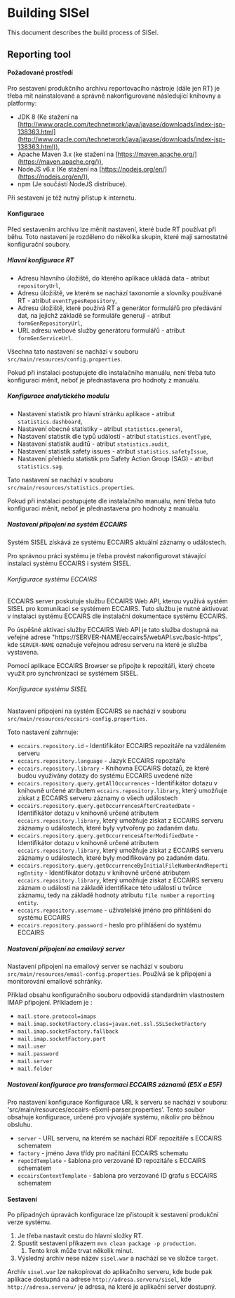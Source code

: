 # Building SISel

This document describes the build process of SISel.

## Reporting tool

#### Požadované prostředí

Pro sestavení produkčního archivu reportovacího nástroje (dále jen RT) je třeba mít nainstalované a správně nakonfigurované následující knihovny a platformy:

* JDK 8 (Ke stažení na [http://www.oracle.com/technetwork/java/javase/downloads/index-jsp-138363.html](http://www.oracle.com/technetwork/java/javase/downloads/index-jsp-138363.html)),
* Apache Maven 3.x (ke stažení  na [https://maven.apache.org/](https://maven.apache.org/)),
* NodeJS v6.x (Ke stažení na [https://nodejs.org/en/](https://nodejs.org/en/)),
* npm (Je součástí NodeJS distribuce).

Při sestavení je též nutný přístup k internetu.


#### Konfigurace

Před sestavením archivu lze měnit nastavení, které bude RT používat při běhu. Toto nastavení je rozděleno do několika
skupin, které mají samostatné konfigurační soubory.

##### Hlavní konfigurace RT

* Adresu hlavního úložiště, do kterého aplikace ukládá data - atribut `repositoryUrl`,
* Adresu úložiště, ve kterém se nachází taxonomie a slovníky používané RT - atribut `eventTypesRepository`,
* Adresu úložiště, které používá RT a generátor formulářů pro předávání dat, na jejichž základě se formuláře generují - atribut `formGenRepositoryUrl`,
* URL adresu webové služby generátoru formulářů - atribut `formGenServiceUrl`.

Všechna tato nastavení se nachází v souboru `src/main/resources/config.properties`.

Pokud při instalaci postupujete dle instalačního manuálu, není třeba tuto konfiguraci měnit, neboť je přednastavena pro hodnoty z manuálu.

##### Konfigurace analytického modulu

* Nastavení statistik pro hlavní stránku aplikace - atribut `statistics.dashboard`,
* Nastavení obecné statistiky - atribut `statistics.general`,
* Nastavení statistik dle typů událostí - atribut `statistics.eventType`,
* Nastavení statistik auditů - atribut `statistics.audit`,
* Nastavení statistik safety issues - atribut `statistics.safetyIssue`,
* Nastavení přehledu statistik pro Safety Action Group (SAG) - atribut `statistics.sag`.

Tato nastavení se nachází v souboru `src/main/resources/statistics.properties`.

Pokud při instalaci postupujete dle instalačního manuálu, není třeba tuto konfiguraci měnit, neboť je přednastavena pro hodnoty z manuálu.

##### Nastavení připojení na systém ECCAIRS

Systém SISEL získává ze systému ECCAIRS aktuální záznamy o událostech.
 
Pro správnou práci systému je třeba provést nakonfigurovat stávající instalaci systému ECCAIRS i systém SISEL.

###### Konfigurace systému ECCAIRS

ECCAIRS server poskutuje službu ECCAIRS Web API, kterou využívá systém SISEL pro komunikaci se systémem ECCAIRS. Tuto službu je nutné aktivovat v instalaci systému ECCAIRS dle instalační dokumentace systému ECCAIRS.

Po úspěšné aktivaci služby ECCAIRS Web API je tato služba dostupná na veřejné adrese "https://SERVER-NAME/eccairs5/webAPI.svc/basic-https", kde `SERVER-NAME`
označuje veřejnou adresu serveru na které je služba vystavena.

Pomocí aplikace ECCAIRS Browser se připojte k repozitáři, který chcete využít pro synchronizaci se systémem SISEL. 

###### Konfigurace systému SISEL

Nastavení připojení na systém ECCAIRS se nachází v souboru `src/main/resources/eccairs-config.properties`.

Toto nastavení zahrnuje:
* `eccairs.repository.id` - Identifikátor ECCAIRS repozitáře na vzdáleném serveru
* `eccairs.repository.language` - Jazyk ECCAIRS repozitáře
* `eccairs.repository.library` - Knihovna ECCAIRS dotazů, ze které budou využívány dotazy do systému ECCAIRS uvedené níže
* `eccairs.repository.query.getAllOccurrences` - Identifikátor dotazu v knihovně určené atributem `eccairs.repository.library`, který umožňuje získat z ECCAIRS serveru záznamy o všech událostech
* `eccairs.repository.query.getOccurrencesAfterCreatedDate` - Identifikátor dotazu v knihovně určené atributem `eccairs.repository.library`, který umožňuje získat z ECCAIRS serveru záznamy o událostech, které byly vytvořeny po zadaném datu.
* `eccairs.repository.query.getOccurrencesAfterModifiedDate` - Identifikátor dotazu v knihovně určené atributem `eccairs.repository.library`, který umožňuje získat z ECCAIRS serveru záznamy o událostech, které byly modifikovány po zadaném datu.
* `eccairs.repository.query.getOccurrenceByInitialFileNumberAndReportingEntity` - Identifikátor dotazu v knihovně určené atributem `eccairs.repository.library`, který umožňuje získat z ECCAIRS serveru záznam o události na základě identifikace této události u tvůrce záznamu, tedy na základě hodnoty atributu `file number` a `reporting entity`.
* `eccairs.repository.username` - uživatelské jméno pro přihlášení do systému ECCAIRS
* `eccairs.repository.password` - heslo pro přihlášení do systému ECCAIRS

##### Nastavení připojení na emailový server

Nastavení připojení na emailový server se nachází v souboru `src/main/resources/email-config.properties`. Používá se k připojení a monitorování emailové schránky.

Příklad obsahu konfiguračního souboru odpovídá standardním vlastnostem IMAP připojení. Příkladem je :

* `mail.store.protocol=imaps`
* `mail.imap.socketFactory.class=javax.net.ssl.SSLSocketFactory`
* `mail.imap.socketFactory.fallback`
* `mail.imap.socketFactory.port`
* `mail.user`
* `mail.password`
* `mail.server`
* `mail.folder`

##### Nastavení konfigurace pro transformaci ECCAIRS záznamů (E5X a E5F)

Pro nastavení konfigurace Konfigurace URL k serveru se nachází v souboru: 'src/main/resources/eccairs-e5xml-parser.properties'. Tento soubor obsahuje konfigurace, určené pro vývojáře systému, nikoliv pro běžnou obsluhu.
* `server` -  URL serveru, na kterém se nachází RDF repozitáře s ECCAIRS schematem
* `factory` - jméno Java třídy pro načítání ECCAIRS schematu
* `repoIdTemplate` - šablona pro verzované ID repozitáře s ECCAIRS schematem
* `eccairsContextTemplate` - šablona pro verzované ID grafu s ECCAIRS schematem


#### Sestavení

Po případných úpravách konfigurace lze přistoupit k sestavení produkční verze systému.

1. Je třeba nastavit cestu do hlavní složky RT.
2. Spustit sestavení příkazem `mvn clean package -p production`.
    1. Tento krok může trvat několik minut.
4. Výsledný archiv nese název `sisel.war` a nachází se ve složce `target`.

Archiv `sisel.war` lze nakopírovat do aplikačního serveru, kde bude pak aplikace dostupná na adrese `http://adresa.serveru/sisel`, 
kde `http://adresa.serveru/` je adresa, na které je aplikační server dostupný.